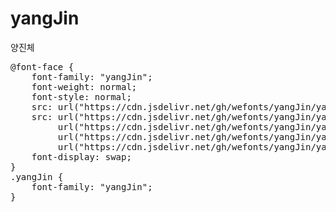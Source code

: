 # yangJin
양진체

<pre>
@font-face {
    font-family: "yangJin";
    font-weight: normal;
    font-style: normal;
    src: url("https://cdn.jsdelivr.net/gh/wefonts/yangJin/yangJin.eot");
    src: url("https://cdn.jsdelivr.net/gh/wefonts/yangJin/yangJin.eot?#iefix") format("embedded-opentype"),
         url("https://cdn.jsdelivr.net/gh/wefonts/yangJin/yangJin.woff2") format("woff2"),
         url("https://cdn.jsdelivr.net/gh/wefonts/yangJin/yangJin.woff") format("woff"),
         url("https://cdn.jsdelivr.net/gh/wefonts/yangJin/yangJin.ttf") format("truetype");
    font-display: swap;
}
.yangJin {
    font-family: "yangJin";
}
</pre>
